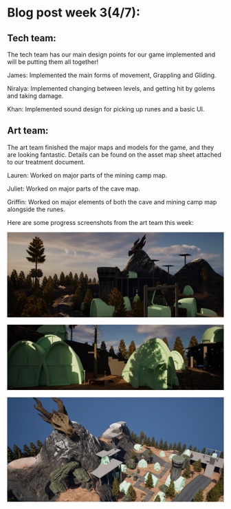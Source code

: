 # Blog post week 3(4/7): 

## Tech team: 
The tech team has our main design points for our game implemented and will be putting them all together! 

James: Implemented the main forms of movement, Grappling and Gliding. 

Niralya: Implemented changing between levels, and getting hit by golems and taking damage. 

Khan: Implemented sound design for picking up runes and a basic UI. 

## Art team: 
The art team finished the major maps and models for the game, and they are looking fantastic. Details can be found on the asset map sheet attached to our treatment document.

Lauren: Worked on major parts of the mining camp map. 

Juliet: Worked on major parts of the cave map. 

Griffin: Worked on major elements of both the cave and mining camp map alongside the runes. 


Here are some progress screenshots from the art team this week: 

![Mining village 1](https://github.com/gribsyrup/Hue-nique-Website-/blob/gh-pages/Art/blog3image1.png)

![Mining village 2](https://github.com/gribsyrup/Hue-nique-Website-/blob/gh-pages/Art/blog3image2.png)

![Mining village 3](https://github.com/gribsyrup/Hue-nique-Website-/blob/gh-pages/Art/blog3image3.png)
